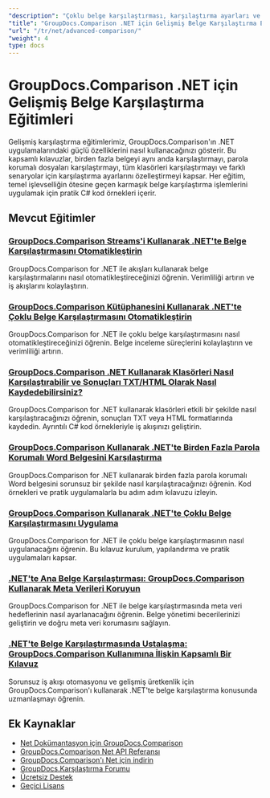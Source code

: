 ```yaml
---
"description": "Çoklu belge karşılaştırması, karşılaştırma ayarları ve korumalı belgeler dahil olmak üzere gelişmiş karşılaştırma özelliklerine yönelik adım adım eğitimler."
"title": "GroupDocs.Comparison .NET için Gelişmiş Belge Karşılaştırma Eğitimleri"
"url": "/tr/net/advanced-comparison/"
"weight": 4
type: docs
---
```

# GroupDocs.Comparison .NET için Gelişmiş Belge Karşılaştırma Eğitimleri

Gelişmiş karşılaştırma eğitimlerimiz, GroupDocs.Comparison'ın .NET uygulamalarındaki güçlü özelliklerini nasıl kullanacağınızı gösterir. Bu kapsamlı kılavuzlar, birden fazla belgeyi aynı anda karşılaştırmayı, parola korumalı dosyaları karşılaştırmayı, tüm klasörleri karşılaştırmayı ve farklı senaryolar için karşılaştırma ayarlarını özelleştirmeyi kapsar. Her eğitim, temel işlevselliğin ötesine geçen karmaşık belge karşılaştırma işlemlerini uygulamak için pratik C# kod örnekleri içerir.

## Mevcut Eğitimler

### [GroupDocs.Comparison Streams'i Kullanarak .NET'te Belge Karşılaştırmasını Otomatikleştirin](./net-document-comparison-groupdocs-streams/)
GroupDocs.Comparison for .NET ile akışları kullanarak belge karşılaştırmalarını nasıl otomatikleştireceğinizi öğrenin. Verimliliği artırın ve iş akışlarını kolaylaştırın.

### [GroupDocs.Comparison Kütüphanesini Kullanarak .NET'te Çoklu Belge Karşılaştırmasını Otomatikleştirin](./groupdocs-comparison-net-multi-doc-automation/)
GroupDocs.Comparison for .NET ile çoklu belge karşılaştırmasını nasıl otomatikleştireceğinizi öğrenin. Belge inceleme süreçlerini kolaylaştırın ve verimliliği artırın.

### [GroupDocs.Comparison .NET Kullanarak Klasörleri Nasıl Karşılaştırabilir ve Sonuçları TXT/HTML Olarak Nasıl Kaydedebilirsiniz?](./groupdocs-comparison-net-folder-comparison-tutorial/)
GroupDocs.Comparison for .NET kullanarak klasörleri etkili bir şekilde nasıl karşılaştıracağınızı öğrenin, sonuçları TXT veya HTML formatlarında kaydedin. Ayrıntılı C# kod örnekleriyle iş akışınızı geliştirin.

### [GroupDocs.Comparison Kullanarak .NET'te Birden Fazla Parola Korumalı Word Belgesini Karşılaştırma](./compare-password-protected-docs-groupdocs-dotnet/)
GroupDocs.Comparison for .NET kullanarak birden fazla parola korumalı Word belgesini sorunsuz bir şekilde nasıl karşılaştıracağınızı öğrenin. Kod örnekleri ve pratik uygulamalarla bu adım adım kılavuzu izleyin.

### [GroupDocs.Comparison Kullanarak .NET'te Çoklu Belge Karşılaştırmasını Uygulama](./implement-multi-doc-comparison-groupdocs-net/)
GroupDocs.Comparison for .NET ile çoklu belge karşılaştırmasının nasıl uygulanacağını öğrenin. Bu kılavuz kurulum, yapılandırma ve pratik uygulamaları kapsar.

### [.NET'te Ana Belge Karşılaştırması: GroupDocs.Comparison Kullanarak Meta Verileri Koruyun](./groupdocs-comparison-net-metadata-target/)
GroupDocs.Comparison for .NET ile belge karşılaştırmasında meta veri hedeflerinin nasıl ayarlanacağını öğrenin. Belge yönetimi becerilerinizi geliştirin ve doğru meta veri korumasını sağlayın.

### [.NET'te Belge Karşılaştırmasında Ustalaşma: GroupDocs.Comparison Kullanımına İlişkin Kapsamlı Bir Kılavuz](./mastering-document-comparison-groupdocs-dotnet/)
Sorunsuz iş akışı otomasyonu ve gelişmiş üretkenlik için GroupDocs.Comparison'ı kullanarak .NET'te belge karşılaştırma konusunda uzmanlaşmayı öğrenin.

## Ek Kaynaklar

- [Net Dokümantasyon için GroupDocs.Comparison](https://docs.groupdocs.com/comparison/net/)
- [GroupDocs.Comparison Net API Referansı](https://reference.groupdocs.com/comparison/net/)
- [GroupDocs.Comparison'ı Net için indirin](https://releases.groupdocs.com/comparison/net/)
- [GroupDocs.Karşılaştırma Forumu](https://forum.groupdocs.com/c/comparison)
- [Ücretsiz Destek](https://forum.groupdocs.com/)
- [Geçici Lisans](https://purchase.groupdocs.com/temporary-license/)
